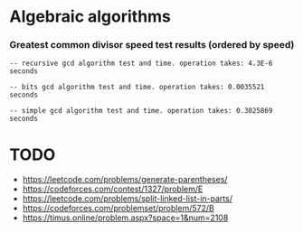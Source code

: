 # Algebraic algorithms

### Greatest common divisor speed test results (ordered by speed)
`-- recursive gcd algorithm test and time. operation takes: 4.3E-6 seconds`

`-- bits gcd algorithm test and time. operation takes: 0.0035521 seconds`

`-- simple gcd algorithm test and time. operation takes: 0.3025869 seconds`


# TODO

- https://leetcode.com/problems/generate-parentheses/
- https://codeforces.com/contest/1327/problem/E
- https://leetcode.com/problems/split-linked-list-in-parts/
- https://codeforces.com/problemset/problem/572/B
- https://timus.online/problem.aspx?space=1&num=2108

